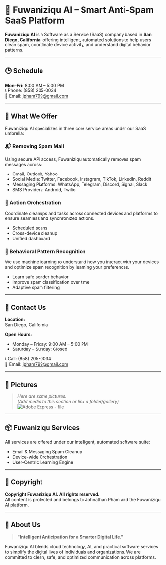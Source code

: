 # 🧠 Fuwaniziqu AI – Smart Anti-Spam SaaS Platform

**Fuwaniziqu AI** is a Software as a Service (SaaS) company based in **San Diego, California**, offering intelligent, automated solutions to help users clean spam, coordinate device activity, and understand digital behavior patterns.

---

## 🕒 Schedule

**Mon–Fri:** 8:00 AM – 5:00 PM  
📞 Phone: (858) 205-0034  
📧 Email: jpham799@gmail.com  

---

## 🧩 What We Offer

Fuwaniziqu AI specializes in three core service areas under our SaaS umbrella:

### 📬 Removing Spam Mail
Using secure API access, Fuwaniziqu automatically removes spam messages across:

- Gmail, Outlook, Yahoo
- Social Media: Twitter, Facebook, Instagram, TikTok, LinkedIn, Reddit
- Messaging Platforms: WhatsApp, Telegram, Discord, Signal, Slack
- SMS Providers: Android, Twilio

### 🔄 Action Orchestration
Coordinate cleanups and tasks across connected devices and platforms to ensure seamless and synchronized actions.

- Scheduled scans
- Cross-device cleanup
- Unified dashboard

### 🧠 Behavioral Pattern Recognition
We use machine learning to understand how you interact with your devices and optimize spam recognition by learning your preferences.

- Learn safe sender behavior
- Improve spam classification over time
- Adaptive spam filtering

---

## 📍 Contact Us

**Location:**  
San Diego, California

**Open Hours:**  
- Monday – Friday: 9:00 AM – 5:00 PM  
- Saturday – Sunday: Closed  

📞 Call: (858) 205-0034  
📧 Email: jpham799@gmail.com  

---

## 📸 Pictures

> _Here are some pictures._  
_(Add media to this section or link a folder/gallery)_
![Adobe Express - file](https://github.com/user-attachments/assets/3acd8b06-764e-4060-b04f-0ba5e786c320)

---

## 📦 Fuwaniziqu Services

All services are offered under our intelligent, automated software suite:

- Email & Messaging Spam Cleanup
- Device-wide Orchestration
- User-Centric Learning Engine

---

## 🔐 Copyright

**Copyright Fuwaniziqu AI. All rights reserved.**  
All content is protected and belongs to Johnathan Pham and the Fuwaniziqu AI platform.

---

## 💬 About Us

> **"Intelligent Anticipation for a Smarter Digital Life."**

Fuwaniziqu AI blends cloud technology, AI, and practical software services to simplify the digital lives of individuals and organizations. We are committed to clean, safe, and optimized communication across platforms.

